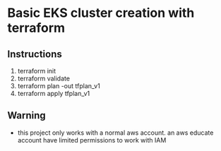 # Basic EKS cluster creation with terraform

## Instructions

1. terraform init
2. terraform validate
3. terraform plan -out tfplan_v1
4. terraform apply tfplan_v1


## Warning
- this project only works with a normal aws account. an aws educate account have limited permissions to work with IAM 
